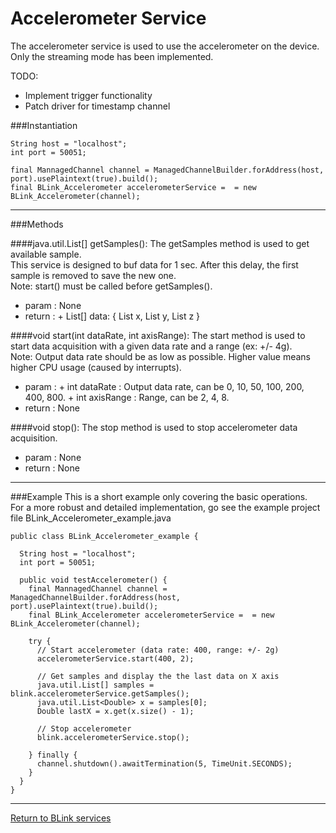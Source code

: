 Accelerometer Service
============

The accelerometer service is used to use the accelerometer on the device.
Only the streaming mode has been implemented.

TODO:
- Implement trigger functionality
- Patch driver for timestamp channel

###Instantiation

~~~~{.java}
String host = "localhost";
int port = 50051;

final MannagedChannel channel = ManagedChannelBuilder.forAddress(host, port).usePlaintext(true).build();
final BLink_Accelerometer accelerometerService =  = new BLink_Accelerometer(channel);
~~~~

---------------------------------

###Methods

####java.util.List[] getSamples():
The getSamples method is used to get available sample. <br>
This service is designed to buf data for 1 sec. After this delay, the first sample is removed to save the new one.<br>
Note: start() must be called before getSamples().
- param  : None
- return :
         + List[] data: { List<Double> x, List<Double> y, List<Double> z }

####void start(int dataRate, int axisRange):
The start method is used to start data acquisition with a given data rate and a range (ex: +/- 4g).<br>
Note: Output data rate should be as low as possible. Higher value means higher CPU usage (caused by interrupts).
- param  : 
         + int dataRate : Output data rate, can be 0, 10, 50, 100, 200, 400, 800.
         + int axisRange : Range, can be 2, 4, 8.
- return : None
  
####void stop():
The stop method is used to stop accelerometer data acquisition.
- param  : None
- return : None

---------------------------------

###Example
This is a short example only covering the basic operations.<br>
For a more robust and detailed implementation, go see the example project file BLink_Accelerometer_example.java

~~~~{.java}
public class BLink_Accelerometer_example {

  String host = "localhost";
  int port = 50051;

  public void testAccelerometer() {
    final MannagedChannel channel = ManagedChannelBuilder.forAddress(host, port).usePlaintext(true).build();
    final BLink_Accelerometer accelerometerService =  = new BLink_Accelerometer(channel);
    
	try {
      // Start accelerometer (data rate: 400, range: +/- 2g)
      accelerometerService.start(400, 2);

      // Get samples and display the the last data on X axis
      java.util.List[] samples = blink.accelerometerService.getSamples();
      java.util.List<Double> x = samples[0];
      Double lastX = x.get(x.size() - 1);

      // Stop accelerometer
      blink.accelerometerService.stop();

    } finally {
      channel.shutdown().awaitTermination(5, TimeUnit.SECONDS);
    }
  }
}
~~~~

---------------------------------

[Return to BLink services](blinkServices.md)
